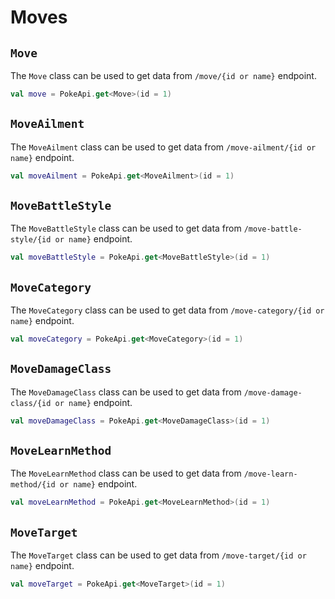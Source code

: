 # Moves

## `Move`

The `Move` class can be used to get data from `/move/{id or name}` endpoint.

```kotlin
val move = PokeApi.get<Move>(id = 1)
```

## `MoveAilment`

The `MoveAilment` class can be used to get data from `/move-ailment/{id or name}` endpoint.

```kotlin
val moveAilment = PokeApi.get<MoveAilment>(id = 1)
```

## `MoveBattleStyle`

The `MoveBattleStyle` class can be used to get data from `/move-battle-style/{id or name}` endpoint.

```kotlin
val moveBattleStyle = PokeApi.get<MoveBattleStyle>(id = 1)
```

## `MoveCategory`

The `MoveCategory` class can be used to get data from `/move-category/{id or name}` endpoint.

```kotlin
val moveCategory = PokeApi.get<MoveCategory>(id = 1)
```

## `MoveDamageClass`

The `MoveDamageClass` class can be used to get data from `/move-damage-class/{id or name}` endpoint.

```kotlin
val moveDamageClass = PokeApi.get<MoveDamageClass>(id = 1)
```

## `MoveLearnMethod`

The `MoveLearnMethod` class can be used to get data from `/move-learn-method/{id or name}` endpoint.

```kotlin
val moveLearnMethod = PokeApi.get<MoveLearnMethod>(id = 1)
```

## `MoveTarget`

The `MoveTarget` class can be used to get data from `/move-target/{id or name}` endpoint.

```kotlin
val moveTarget = PokeApi.get<MoveTarget>(id = 1)
```
